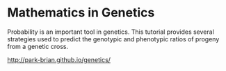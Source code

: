 # Mathematics in Genetics
Probability is an important tool in genetics. This tutorial provides
several strategies used to predict the genotypic and phenotypic
ratios of progeny from a genetic cross.

http://park-brian.github.io/genetics/
